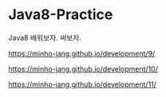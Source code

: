 # Java8-Practice

Java8 배워보자. 써보자.

https://minho-jang.github.io/development/9/

https://minho-jang.github.io/development/10/

https://minho-jang.github.io/development/11/
